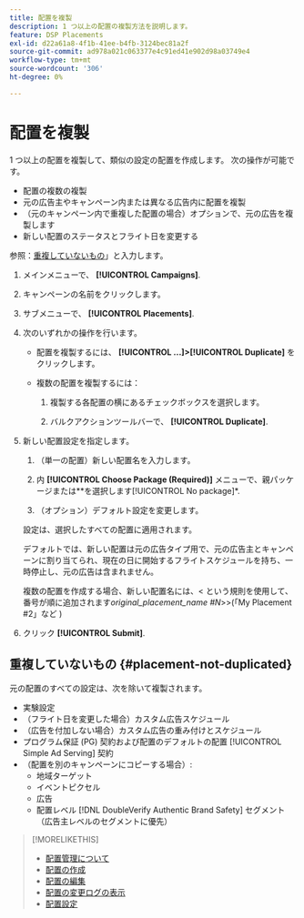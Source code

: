 ```yaml
---
title: 配置を複製
description: 1 つ以上の配置の複製方法を説明します。
feature: DSP Placements
exl-id: d22a61a8-4f1b-41ee-b4fb-3124bec81a2f
source-git-commit: ad978a021c063377e4c91ed41e902d98a03749e4
workflow-type: tm+mt
source-wordcount: '306'
ht-degree: 0%

---
```


# 配置を複製

<!-- Some placements don't have this option. Clarify which placement types aren't eligible -- is it PG placements, or all placements using private inventory? And anything else? -->

1 つ以上の配置を複製して、類似の設定の配置を作成します。 次の操作が可能です。

* 配置の複数の複製
* 元の広告主やキャンペーン内または異なる広告内に配置を複製
* （元のキャンペーン内で重複した配置の場合）オプションで、元の広告を複製します
* 新しい配置のステータスとフライト日を変更する

参照：[重複していないもの](#placement-not-duplicated)」と入力します。

1. メインメニューで、 **[!UICONTROL Campaigns]**.

1. キャンペーンの名前をクリックします。

1. サブメニューで、 **[!UICONTROL Placements]**.

1. 次のいずれかの操作を行います。

   * 配置を複製するには、  **[!UICONTROL ...]>[!UICONTROL Duplicate]** をクリックします。

   * 複数の配置を複製するには：

      1. 複製する各配置の横にあるチェックボックスを選択します。

      1. バルクアクションツールバーで、 **[!UICONTROL Duplicate]**.

1. 新しい配置設定を指定します。

   1. （単一の配置）新しい配置名を入力します。

   1. 内 **[!UICONTROL Choose Package (Required)]** メニューで、親パッケージまたは**を選択します[!UICONTROL No package]*.

   1. （オプション）デフォルト設定を変更します。

   設定は、選択したすべての配置に適用されます。

   デフォルトでは、新しい配置は元の広告タイプ用で、元の広告主とキャンペーンに割り当てられ、現在の日に開始するフライトスケジュールを持ち、一時停止し、元の広告は含まれません。

   複数の配置を作成する場合、新しい配置名には、&lt; という規則を使用して、番号が順に追加されます&#x200B;*original_placement_name #N*>>(「My Placement #2」など )

1. クリック **[!UICONTROL Submit]**.

## 重複していないもの {#placement-not-duplicated}

元の配置のすべての設定は、次を除いて複製されます。

* 実験設定
* （フライト日を変更した場合）カスタム広告スケジュール
* （広告を付加しない場合）カスタム広告の重み付けとスケジュール
* プログラム保証 (PG) 契約および配置のデフォルトの配置 [!UICONTROL Simple Ad Serving] 契約
* （配置を別のキャンペーンにコピーする場合）:
   * 地域ターゲット
   * イベントピクセル
   * 広告
   * 配置レベル [!DNL DoubleVerify Authentic Brand Safety] セグメント（広告主レベルのセグメントに優先）

>[!MORELIKETHIS]
>
>* [配置管理について](placement-about.md)
>* [配置の作成](placement-create.md)
>* [配置の編集](placement-edit.md)
>* [配置の変更ログの表示](placement-change-log.md)
>* [配置設定](placement-settings.md)

